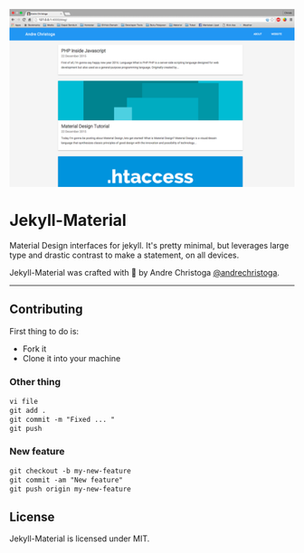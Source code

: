 ![Jekyll-Material preview](img/preview.png)
# Jekyll-Material
Material Design interfaces for jekyll.
It's pretty minimal, but leverages large type and drastic contrast to make a statement, on all devices.

Jekyll-Material was crafted with 💙 by Andre Christoga [@andrechristoga](https://twitter.com/andrechristoga).
___

## Contributing
First thing to do is:
* Fork it
* Clone it into your machine

### Other thing
```
vi file
git add .
git commit -m "Fixed ... "
git push
```

### New feature
```shell
git checkout -b my-new-feature
git commit -am "New feature"
git push origin my-new-feature
```

## License
Jekyll-Material is licensed under MIT.
